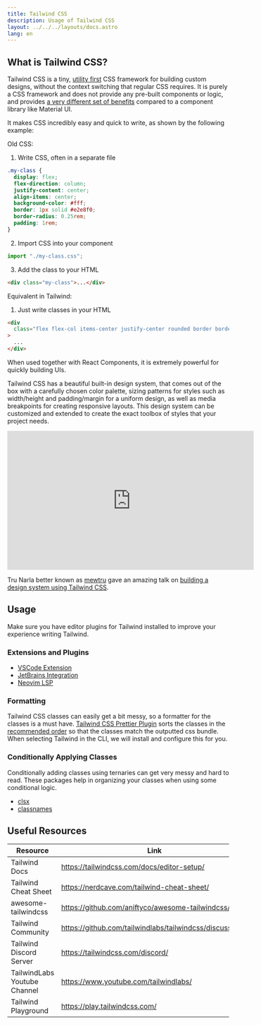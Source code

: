```yaml
---
title: Tailwind CSS
description: Usage of Tailwind CSS
layout: ../../../layouts/docs.astro
lang: en
---
```


## What is Tailwind CSS?

Tailwind CSS is a tiny, [utility first](https://tailwindcss.com/docs/utility-first) CSS framework for building custom designs, without the context switching that regular CSS requires. It is purely a CSS framework and does not provide any pre-built components or logic, and provides [a very different set of benefits](https://www.youtube.com/watch?v=CQuTF-bkOgc) compared to a component library like Material UI.

It makes CSS incredibly easy and quick to write, as shown by the following example:

Old CSS:

1. Write CSS, often in a separate file

```css
.my-class {
  display: flex;
  flex-direction: column;
  justify-content: center;
  align-items: center;
  background-color: #fff;
  border: 1px solid #e2e8f0;
  border-radius: 0.25rem;
  padding: 1rem;
}
```

2. Import CSS into your component

```jsx
import "./my-class.css";
```

3. Add the class to your HTML

```html
<div class="my-class">...</div>
```

Equivalent in Tailwind:

1. Just write classes in your HTML

```html
<div
  class="flex flex-col items-center justify-center rounded border border-gray-200 bg-white p-4"
>
  ...
</div>
```

When used together with React Components, it is extremely powerful for quickly building UIs.

Tailwind CSS has a beautiful built-in design system, that comes out of the box with a carefully chosen color palette, sizing patterns for styles such as width/height and padding/margin for a uniform design, as well as media breakpoints for creating responsive layouts. This design system can be customized and extended to create the exact toolbox of styles that your project needs.

<div class="embed">
<iframe width="560" height="315" src="https://www.youtube.com/embed/T-Zv73yZ_QI" title="YouTube video player" frameborder="0" allow="accelerometer; autoplay; clipboard-write; encrypted-media; gyroscope; picture-in-picture" allowfullscreen></iframe>
</div>

Tru Narla better known as [mewtru](https://twitter.com/trunarla) gave an amazing talk on [building a design system using Tailwind CSS](https://www.youtube.com/watch?v=T-Zv73yZ_QI).

## Usage

Make sure you have editor plugins for Tailwind installed to improve your experience writing Tailwind.

### Extensions and Plugins

- [VSCode Extension](https://marketplace.visualstudio.com/items?itemName=bradlc.vscode-tailwindcss)
- [JetBrains Integration](https://www.jetbrains.com/help/webstorm/tailwind-css.html#ws_css_tailwind_install)
- [Neovim LSP](https://github.com/neovim/nvim-lspconfig/blob/master/doc/server_configurations.md#tailwindcss)

### Formatting

Tailwind CSS classes can easily get a bit messy, so a formatter for the classes is a must have. [Tailwind CSS Prettier Plugin](https://github.com/tailwindlabs/prettier-plugin-tailwindcss) sorts the classes in the [recommended order](https://tailwindcss.com/blog/automatic-class-sorting-with-prettier#how-classes-are-sorted) so that the classes match the outputted css bundle. When selecting Tailwind in the CLI, we will install and configure this for you.

### Conditionally Applying Classes

Conditionally adding classes using ternaries can get very messy and hard to read. These packages help in organizing your classes when using some conditional logic.

- [clsx](https://github.com/lukeed/clsx)
- [classnames](https://github.com/JedWatson/classnames)

## Useful Resources

| Resource                     | Link                                                     |
| ---------------------------- | -------------------------------------------------------- |
| Tailwind Docs                | https://tailwindcss.com/docs/editor-setup/               |
| Tailwind Cheat Sheet         | https://nerdcave.com/tailwind-cheat-sheet/               |
| awesome-tailwindcss          | https://github.com/aniftyco/awesome-tailwindcss/         |
| Tailwind Community           | https://github.com/tailwindlabs/tailwindcss/discussions/ |
| Tailwind Discord Server      | https://tailwindcss.com/discord/                         |
| TailwindLabs Youtube Channel | https://www.youtube.com/tailwindlabs/                    |
| Tailwind Playground          | https://play.tailwindcss.com/                            |
